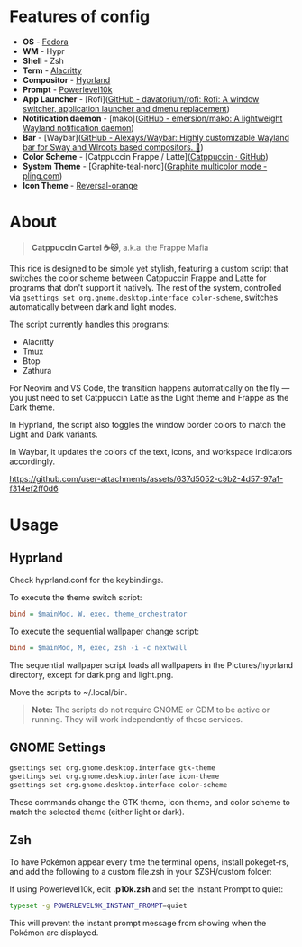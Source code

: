 # Features of config

- **OS** - [Fedora](https://fedoraproject.org/workstation/download)
- **WM** - Hypr
- **Shell** - Zsh
- **Term** - [Alacritty](https://github.com/alacritty/alacritty)
- **Compositor** - [Hyprland](https://hyprland.org/)
- **Prompt** - [Powerlevel10k](https://github.com/romkatv/powerlevel10k)
- **App Launcher** - [Rofi]([GitHub - davatorium/rofi: Rofi: A window switcher, application launcher and dmenu replacement](https://github.com/davatorium/rofi))
- **Notification daemon** - [mako]([GitHub - emersion/mako: A lightweight Wayland notification daemon](https://github.com/emersion/mako))
- **Bar** - [Waybar]([GitHub - Alexays/Waybar: Highly customizable Wayland bar for Sway and Wlroots based compositors. :tada:](https://github.com/Alexays/Waybar))
- **Color Scheme** - [Catppuccin Frappe / Latte]([Catppuccin · GitHub](https://github.com/catppuccin))
- **System Theme** - [Graphite-teal-nord]([Graphite multicolor mode - pling.com](https://www.pling.com/p/2014493/))
- **Icon Theme** - [Reversal-orange](https://www.gnome-look.org/p/1340791)

# About

> **Catppuccin Cartel ☕🐱**, a.k.a. the Frappe Mafia 

This rice is designed to be simple yet stylish, featuring a custom script that switches the color scheme between Catppuccin Frappe and Latte for programs that don't support it natively. The rest of the system, controlled via `gsettings set org.gnome.desktop.interface color-scheme`, switches automatically between dark and light modes.

The script currently handles this programs:

- Alacritty
- Tmux
- Btop
- Zathura

For Neovim and VS Code, the transition happens automatically on the fly — you just need to set Catppuccin Latte as the Light theme and Frappe as the Dark theme.

In Hyprland, the script also toggles the window border colors to match the Light and Dark variants.

In Waybar, it updates the colors of the text, icons, and workspace indicators accordingly.

https://github.com/user-attachments/assets/637d5052-c9b2-4d57-97a1-f314ef2ff0d6

# Usage

## Hyprland

Check hyprland.conf for the keybindings.

To execute the theme switch script:

```ini
bind = $mainMod, W, exec, theme_orchestrator  
```

To execute the sequential wallpaper change script:

```ini
bind = $mainMod, M, exec, zsh -i -c nextwall 
```

The sequential wallpaper script loads all wallpapers in the Pictures/hyprland directory, except for dark.png and light.png.

Move the scripts to ~/.local/bin.

> **Note:** The scripts do not require GNOME or GDM to be active or running. They will work independently of these services.

## GNOME Settings

```bash
gsettings set org.gnome.desktop.interface gtk-theme 
gsettings set org.gnome.desktop.interface icon-theme
gsettings set org.gnome.desktop.interface color-scheme
```

These commands change the GTK theme, icon theme, and color scheme to match the selected theme (either light or dark).

## Zsh

To have Pokémon appear every time the terminal opens, install pokeget-rs, and add the following to a custom file.zsh in your $ZSH/custom folder:

If using Powerlevel10k, edit **.p10k.zsh** and set the Instant Prompt to quiet:

```bash
typeset -g POWERLEVEL9K_INSTANT_PROMPT=quiet
```

This will prevent the instant prompt message from showing when the Pokémon are displayed.
